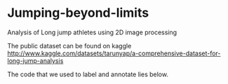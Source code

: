 # Jumping-beyond-limits
Analysis of Long jump athletes using 2D image processing

The public dataset can be found on kaggle http://www.kaggle.com/datasets/tarunyap/a-comprehensive-dataset-for-long-jump-analysis

The code that we used to label and annotate lies below.

